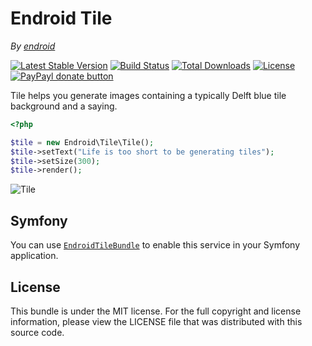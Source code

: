 Endroid Tile
============

*By [endroid](http://endroid.nl/)*

[![Latest Stable Version](http://img.shields.io/packagist/v/endroid/tile.svg)](https://packagist.org/packages/endroid/tile)
[![Build Status](http://img.shields.io/travis/endroid/Tile.svg)](http://travis-ci.org/endroid/Tile)
[![Total Downloads](http://img.shields.io/packagist/dt/endroid/tile.svg)](https://packagist.org/packages/endroid/tile)
[![License](http://img.shields.io/packagist/l/endroid/tile.svg)](https://packagist.org/packages/endroid/tile)
[![PayPayl donate button](http://img.shields.io/badge/paypal-donate-orange.svg)](https://www.paypal.com/cgi-bin/webscr?cmd=_s-xclick&hosted_button_id=RGH86QN825TWN "Keep me off the streets")

Tile helps you generate images containing a typically Delft blue tile background and a saying.

```php
<?php

$tile = new Endroid\Tile\Tile();
$tile->setText("Life is too short to be generating tiles");
$tile->setSize(300);
$tile->render();
```

![Tile](http://endroid.nl/tile/Life%20is%20too%20short%20to%20be%20generating%20tiles.png)

## Symfony

You can use [`EndroidTileBundle`](https://github.com/endroid/EndroidTileBundle) to enable this service in your Symfony application.

## License

This bundle is under the MIT license. For the full copyright and license information, please view the LICENSE file that
was distributed with this source code.
